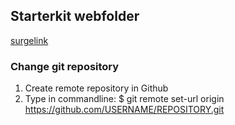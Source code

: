 ## Starterkit webfolder

[surgelink](https://XXXXX-garden.surge.sh)

### Change git repository

1. Create remote repository in Github
2. Type in commandline:
$ git remote set-url origin https://github.com/USERNAME/REPOSITORY.git
